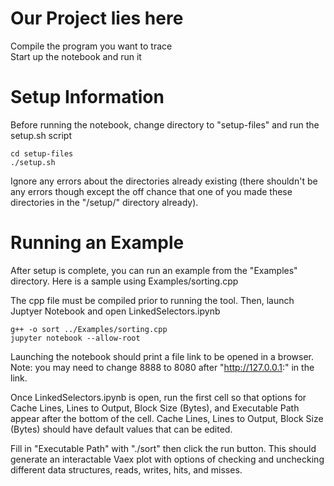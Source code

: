 # Our Project lies here

Compile the program you want to trace  
Start up the notebook and run it

# Setup Information

Before running the notebook, change directory to "setup-files" and run the setup.sh script

```
cd setup-files
./setup.sh
```

Ignore any errors about the directories already existing (there shouldn't be any errors though except the off chance that one of you made these directories in the "/setup/" directory already).


# Running an Example

After setup is complete, you can run an example from the "Examples" directory. Here is a sample using Examples/sorting.cpp

The cpp file must be compiled prior to running the tool. Then, launch Juptyer Notebook and open LinkedSelectors.ipynb
```
g++ -o sort ../Examples/sorting.cpp
jupyter notebook --allow-root
```
Launching the notebook should print a file link to be opened in a browser.
Note: you may need to change 8888 to 8080 after "http://127.0.0.1:" in the link.

Once LinkedSelectors.ipynb is open, run the first cell so that options for Cache Lines, Lines to Output, Block Size (Bytes), and Executable Path appear after the bottom of the cell. Cache Lines, Lines to Output, Block Size (Bytes) should have default values that can be edited. 

Fill in "Executable Path" with "./sort" then click the run button. This should generate an interactable Vaex plot with options of checking and unchecking different data structures, reads, writes, hits, and misses.

